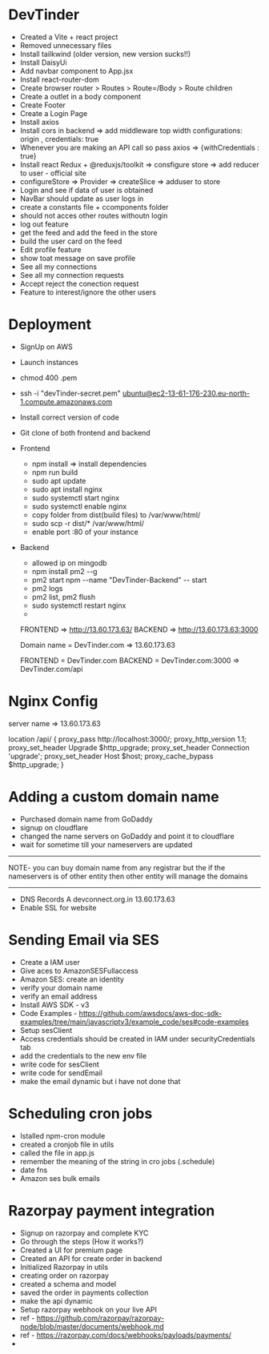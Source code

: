 # DevTinder
- Created a Vite + react project
- Removed unnecessary files
- Install tailkwind (older version, new version sucks!!)
- Install DaisyUi
- Add navbar component to App.jsx
- Install react-router-dom
- Create browser router > Routes > Route=/Body > Route children
- Create a outlet in a body component
- Create Footer
- Create a Login Page
- Install axios
- Install cors in backend => add middleware top width configurations: origin , credentials: true
- Whenever you are making an API call so pass axios => {withCredentials : true}
- Install react Redux + @reduxjs/toolkit => consfigure store => add reducer to user - official site
- configureStore => Provider => createSlice => adduser to store
- Login and see if data of user is obtained
- NavBar should update as user logs in
- create a constants file + ccomponents folder
- should not acces other routes withoutn login
- log out feature
- get the feed and add the feed in the store
- build the user card on the feed
- Edit profile feature
- show toat message on save profile
- See all my connections
- See all my connection requests
- Accept reject the conection request
- Feature to interest/ignore the other users


# Deployment
- SignUp on AWS
- Launch instances
- chmod 400 <secret>.pem
- ssh -i "devTinder-secret.pem" ubuntu@ec2-13-61-176-230.eu-north-1.compute.amazonaws.com
- Install correct version of code
- Git clone of both frontend and backend

- Frontend
   - npm install => install dependencies
   - npm run build
   - sudo apt update
   - sudo apt install nginx
   - sudo systemctl start nginx
   - sudo systemctl enable nginx
   - copy folder from dist(build files) to /var/www/html/
   - sudo scp -r dist/* /var/www/html/
   - enable port :80 of your instance

- Backend
   - allowed ip on mingodb
   - npm install pm2 --g
   - pm2 start npm --name "DevTinder-Backend" -- start
   - pm2 logs
   - pm2 list, pm2 flush <name> 
   - sudo systemctl restart nginx
   - 


   FRONTEND => http://13.60.173.63/
   BACKEND  => http://13.60.173.63:3000

   Domain name = DevTinder.com => 13.60.173.63

   FRONTEND = DevTinder.com
   BACKEND =  DevTinder.com:3000 => DevTinder.com/api


# Nginx Config

   server name => 13.60.173.63

   location /api/ {
                        proxy_pass http://localhost:3000/;
                        proxy_http_version 1.1;
                        proxy_set_header Upgrade $http_upgrade;
                        proxy_set_header Connection 'upgrade';
                        proxy_set_header Host $host;
                        proxy_cache_bypass $http_upgrade;
                       }

# Adding a custom domain name
- Purchased domain name from GoDaddy
- signup on cloudflare
- changed the name servers on GoDaddy and point it to cloudflare
- wait for sometime till your nameservers are updated
- - - - - - - - - - - - - - - - - - - - - - - - - - - - - - - - - - - - - - - - - - - - - - - -
NOTE- you can buy domain name from any registrar but the if the nameservers is of other entity then other entity will manage the domains
- - - - - - - - - - - - - - - - - - - - - - - - - - - - - - - - - - - - - - - - - - - - - - - -
- DNS Records A devconnect.org.in 13.60.173.63
- Enable SSL for website

# Sending Email via SES
- Create a IAM user 
- Give aces to AmazonSESFullaccess
- Amazon SES: create an identity
- verify your domain name
- verify an email address
- Install AWS SDK - v3
- Code Examples - https://github.com/awsdocs/aws-doc-sdk-examples/tree/main/javascriptv3/example_code/ses#code-examples
- Setup sesClient 
- Access credentials should be created in IAM under securityCredentials tab
- add the credentials to the new env file
- write code for sesClient 
- write code for sendEmail
- make the email dynamic but i have not done that

# Scheduling cron jobs
- Istalled npm-cron module
- created a cronjob file in utils 
- called the file in app.js
- remember the meaning of the string in cro jobs (.schedule)
- date fns
- Amazon ses bulk emails

# Razorpay payment integration 
- Signup on razorpay and complete KYC
- Go through the steps (How it works?)
- Created a UI for premium page
- Created an API for create order in backend
- Initialized Razorpay in utils
- creating order on razorpay
- created a schema and model
- saved the order in payments collection
- make the api dynamic
- Setup razorpay webhook on your live API
- ref - https://github.com/razorpay/razorpay-node/blob/master/documents/webhook.md
- ref - https://razorpay.com/docs/webhooks/payloads/payments/
-